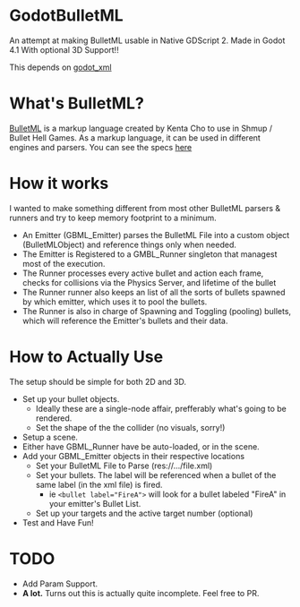 # GodotBulletML
An attempt at making BulletML usable in Native GDScript 2. Made in Godot 4.1
With optional 3D Support!!

This depends on [godot_xml](https://github.com/elenakrittik/GodotXML/)

# What's BulletML?
[BulletML](https://www.asahi-net.or.jp/~cs8k-cyu/bulletml/index_e.html) is a markup language created by Kenta Cho to use in Shmup / Bullet Hell Games. As a markup language, it can be used in different engines and parsers.
You can see the specs [here](https://www.asahi-net.or.jp/~cs8k-cyu/bulletml/bulletml_ref_e.html)

# How it works
I wanted to make something different from most other BulletML parsers & runners and try to keep memory footprint to a minimum. 
- An Emitter (GBML_Emitter) parses the BulletML File into a custom object (BulletMLObject) and reference things only when needed.
- The Emitter is Registered to a GMBL_Runner singleton that managest most of the execution.
- The Runner processes every active bullet and action each frame, checks for collisions via the Physics Server, and lifetime of the bullet
- The Runner runner also keeps an list of all the sorts of bullets spawned by which emitter, which uses it to pool the bullets.
- The Runner is also in charge of Spawning and Toggling (pooling) bullets, which will reference the Emitter's bullets and their data.

# How to Actually Use
The setup should be simple for both 2D and 3D.
- Set up your bullet objects.
    - Ideally these are a single-node affair, prefferably what's going to be rendered.
    - Set the shape of the the collider (no visuals, sorry!)
- Setup a scene.
- Either have GBML_Runner have be auto-loaded, or in the scene.
- Add your GBML_Emitter objects in their respective locations
    - Set your BulletML File to Parse (res://.../file.xml)
    - Set your bullets. The label will be referenced when a bullet of the same label (in the xml file) is fired.
        - ie `<bullet label="FireA">` will look for a bullet labeled "FireA" in your emitter's Bullet List.
    - Set up your targets and the active target number (optional)
- Test and Have Fun!


# TODO
- Add Param Support.
- **A lot.** Turns out this is actually quite incomplete. Feel free to PR.
